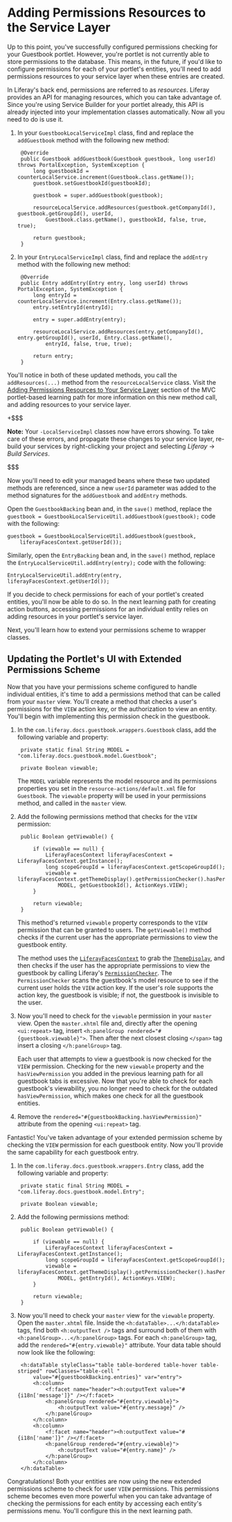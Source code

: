 # Adding Permissions Resources to the Service Layer

Up to this point, you've successfully configured permissions checking for your
Guestbook portlet. However, you're portlet is not currently able to store
permissions to the database. This means, in the future, if you'd like to
configure permissions for each of your portlet's entities, you'll need to add
permissions resources to your service layer when these entries are created. 

In Liferay's back end, permissions are referred to as *resources*. Liferay
provides an API for managing resources, which you can take advantage of. Since
you're using Service Builder for your portlet already, this API is already
injected into your implementation classes automatically. Now all you need to do
is use it. 

1. In your `GuestbookLocalServiceImpl` class, find and replace the
   `addGuestbook` method with the following new method: 

        @Override
        public Guestbook addGuestbook(Guestbook guestbook, long userId) throws PortalException, SystemException {
            long guestbookId = counterLocalService.increment(Guestbook.class.getName());
            guestbook.setGuestbookId(guestbookId);

            guestbook = super.addGuestbook(guestbook);

            resourceLocalService.addResources(guestbook.getCompanyId(), guestbook.getGroupId(), userId,
                Guestbook.class.getName(), guestbookId, false, true, true);

            return guestbook;
        }

2. In your `EntryLocalServiceImpl` class, find and replace the `addEntry` method
   with the following new method: 

        @Override
        public Entry addEntry(Entry entry, long userId) throws PortalException, SystemException {
            long entryId = counterLocalService.increment(Entry.class.getName());
            entry.setEntryId(entryId);

            entry = super.addEntry(entry);

            resourceLocalService.addResources(entry.getCompanyId(), entry.getGroupId(), userId, Entry.class.getName(),
                entryId, false, true, true);

            return entry;
        }

You'll notice in both of these updated methods, you call the `addResources(...)`
method from the `resourceLocalService` class. Visit the
[Adding Permissions Resources to Your Service Layer](/develop/learning-paths/-/knowledge_base/6-2/adding-permissions-resources-to-your-service-layer)
section of the MVC portlet-based learning path for more information on this new
method call, and adding resources to your service layer. 

+$$$

**Note:** Your `-LocalServiceImpl` classes now have errors showing. To take care
of these errors, and propagate these changes to your service layer, re-build
your services by right-clicking your project and selecting *Liferay* &rarr;
*Build Services*. 

$$$

Now you'll need to edit your managed beans where these two updated methods are
referenced, since a new `userId` parameter was added to the method signatures
for the `addGuestbook` and `addEntry` methods. 

Open the `GuestbookBacking` bean and, in the `save()` method, replace the
`guestbook = GuestbookLocalServiceUtil.addGuestbook(guestbook);` code with the
following: 

    guestbook = GuestbookLocalServiceUtil.addGuestbook(guestbook,
        liferayFacesContext.getUserId());

Similarly, open the `EntryBacking` bean and, in the `save()` method, replace the
`EntryLocalServiceUtil.addEntry(entry);` code with the following: 

    EntryLocalServiceUtil.addEntry(entry, liferayFacesContext.getUserId());

If you decide to check permissions for each of your portlet's created entities,
you'll now be able to do so. In the next learning path for creating action
buttons, accessing permissions for an individual entity relies on adding
resources in your portlet's service layer. 

Next, you'll learn how to extend your permissions scheme to wrapper classes. 



## Updating the Portlet's UI with Extended Permissions Scheme

Now that you have your permissions scheme configured to handle individual
entities, it's time to add a permissions method that can be called from your
`master` view. You'll create a method that checks a user's permissions for the
`VIEW` action key, or the authorization to view an entity. You'll begin with
implementing this permission check in the guestbook. 

1. In the `com.liferay.docs.guestbook.wrappers.Guestbook` class, add the
   following variable and property: 

        private static final String MODEL = "com.liferay.docs.guestbook.model.Guestbook";

        private Boolean viewable;

    The `MODEL` variable represents the model resource and its permissions
    properties you set in the `resource-actions/default.xml` file for
    `Guestbook`. The `viewable` property will be used in your permissions
    method, and called in the `master` view. 

2. Add the following permissions method that checks for the `VIEW` permission: 

        public Boolean getViewable() {

            if (viewable == null) {
                LiferayFacesContext liferayFacesContext = LiferayFacesContext.getInstance();
                long scopeGroupId = liferayFacesContext.getScopeGroupId();
                viewable = liferayFacesContext.getThemeDisplay().getPermissionChecker().hasPermission(scopeGroupId,
                    MODEL, getGuestbookId(), ActionKeys.VIEW);
            }

            return viewable;
        }

    This method's returned `viewable` property corresponds to the `VIEW`
    permission that can be granted to users. The `getViewable()` method checks
    if the current user has the appropriate permissions to view the guestbook
    entity.
    
    The method uses the
    [`LiferayFacesContext`](https://github.com/liferay/liferay-faces/blob/master/portal/src/main/java/com/liferay/faces/portal/context/LiferayFacesContext.java)
    to grab the
    [`ThemeDisplay`](https://github.com/liferay/liferay-portal/blob/master/portal-service/src/com/liferay/portal/theme/ThemeDisplay.java),
    and then checks if the user has the appropriate permissions to view the
    guestbook by calling Liferay's
    [`PermissionChecker`](https://github.com/liferay/liferay-portal/blob/master/portal-service/src/com/liferay/portal/security/permission/PermissionChecker.java).
    The `PermissionChecker` scans the guestbook's model resource to see if the
    current user holds the `VIEW` action key. If the user's role supports the
    action key, the guestbook is visible; if not, the guestbook is invisible to
    the user. 

3. Now you'll need to check for the `viewable` permission in your `master` view.
   Open the `master.xhtml` file and, directly after the opening `<ui:repeat>`
   tag, insert `<h:panelGroup rendered="#{guestbook.viewable}">`. Then after the
   next closest closing `</span>` tag insert a closing `</h:panelGroup>` tag. 

    Each user that attempts to view a guestbook is now checked for the `VIEW`
    permission. Checking for the new `viewable` property and the
    `hasViewPermission` you added in the previous learning path for all
    guestbook tabs is excessive. Now that you're able to check for each
    guestbook's viewability, you no longer need to check for the outdated
    `hasViewPermission`, which makes one check for all the guestbook entities. 

4. Remove the `rendered="#{guestbookBacking.hasViewPermission}"` attribute from
   the opening `<ui:repeat>` tag. 

Fantastic! You've taken advantage of your extended permission scheme by checking
the `VIEW` permission for each guestbook entity. Now you'll provide the same
capability for each guestbook entry. 

1. In the `com.liferay.docs.guestbook.wrappers.Entry` class, add the
   following variable and property: 

        private static final String MODEL = "com.liferay.docs.guestbook.model.Entry";

        private Boolean viewable;

2. Add the following permissions method: 

        public Boolean getViewable() {

            if (viewable == null) {
                LiferayFacesContext liferayFacesContext = LiferayFacesContext.getInstance();
                long scopeGroupId = liferayFacesContext.getScopeGroupId();
                viewable = liferayFacesContext.getThemeDisplay().getPermissionChecker().hasPermission(scopeGroupId,
                    MODEL, getEntryId(), ActionKeys.VIEW);
            }

            return viewable;
        }

3. Now you'll need to check your `master` view for the `viewable` property. Open
   the `master.xhtml` file. Inside the `<h:dataTable>...</h:dataTable>` tags,
   find both `<h:outputText />` tags and surround both of them with
   `<h:panelGroup>...</h:panelGroup>` tags. For each `<h:panelGroup>` tag,
   add the `rendered="#{entry.viewable}"` attribute. Your data table should now
   look like the following: 

        <h:dataTable styleClass="table table-bordered table-hover table-striped" rowClasses="table-cell "
            value="#{guestbookBacking.entries}" var="entry">
            <h:column>
                <f:facet name="header"><h:outputText value="#{i18n['message']}" /></f:facet>
                <h:panelGroup rendered="#{entry.viewable}">
                    <h:outputText value="#{entry.message}" />
                </h:panelGroup>
            </h:column>
            <h:column>
                <f:facet name="header"><h:outputText value="#{i18n['name']}" /></f:facet>
                <h:panelGroup rendered="#{entry.viewable}">
                    <h:outputText value="#{entry.name}" />
                </h:panelGroup>
            </h:column>
        </h:dataTable>

Congratulations! Both your entities are now using the new extended permissions
scheme to check for user `VIEW` permissions. This permissions scheme becomes
even more powerful when you can take advantage of checking the permissions for
each entity by accessing each entity's permissions menu. You'll configure this
in the next learning path. 
